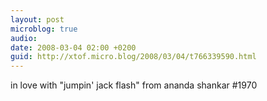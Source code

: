 ```yaml
---
layout: post
microblog: true
audio: 
date: 2008-03-04 02:00 +0200
guid: http://xtof.micro.blog/2008/03/04/t766339590.html
---
```

in love with "jumpin' jack flash" from ananda shankar #1970
